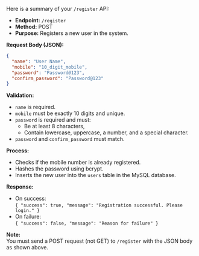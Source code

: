 Here is a summary of your `/register` API:

- **Endpoint:** `/register`
- **Method:** POST
- **Purpose:** Registers a new user in the system.

**Request Body (JSON):**
```json
{
  "name": "User Name",
  "mobile": "10_digit_mobile",
  "password": "Password@123",
  "confirm_password": "Password@123"
}
```

**Validation:**
- `name` is required.
- `mobile` must be exactly 10 digits and unique.
- `password` is required and must:
  - Be at least 8 characters,
  - Contain lowercase, uppercase, a number, and a special character.
- `password` and `confirm_password` must match.

**Process:**
- Checks if the mobile number is already registered.
- Hashes the password using bcrypt.
- Inserts the new user into the `users` table in the MySQL database.

**Response:**
- On success:  
  `{ "success": true, "message": "Registration successful. Please login." }`
- On failure:  
  `{ "success": false, "message": "Reason for failure" }`

**Note:**  
You must send a POST request (not GET) to `/register` with the JSON body as shown above.
